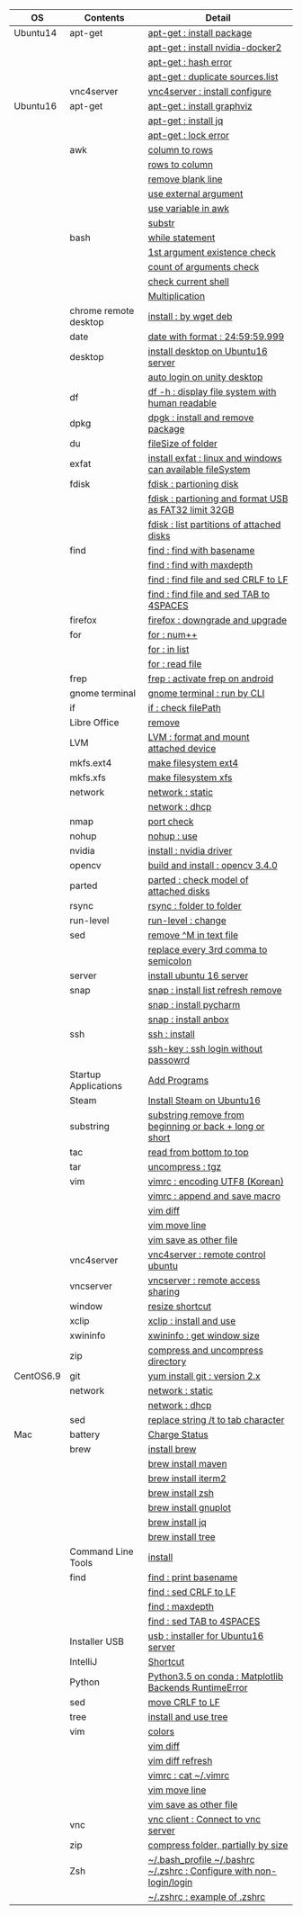 | OS        | Contents              | Detail                                                                                                                          |
|-----------|-----------------------|---------------------------------------------------------------------------------------------------------------------------------|
| Ubuntu14  | apt-get               | [apt-get : install package](01_Ubuntu/01_14.04/01_apt-get/01_apt-get_install.md)                                                |
|           |                       | [apt-get : install nvidia-docker2](01_Ubuntu/01_14.04/01_apt-get/02_install_nvidia_docker_v2.md)                                |
|           |                       | [apt-get : hash error](01_Ubuntu/01_14.04/01_apt-get/03_apt-get_update_hash_sum_error.md)                                       |
|           |                       | [apt-get : duplicate sources.list](01_Ubuntu/01_14.04/01_apt-get/04_apt-get_Duplicate_sources.list.md)                          |
|           | vnc4server            | [vnc4server : install configure](01_Ubuntu/01_14.04/02_vnc4server/01_install_config_vnc4server.md)                              |
| Ubuntu16  | apt-get               | [apt-get : install graphviz](01_Ubuntu/02_16/01_apt-get/01_apt-get_install_graphviz_with_python3.5.md)                          |
|           |                       | [apt-get : install jq](01_Ubuntu/02_16/01_apt-get/02_apt-get_install_jq.md)                                                     |
|           |                       | [apt-get : lock error](01_Ubuntu/02_16/01_apt-get/03_apt-get_lock_error.md)                                                     |
|           | awk                   | [column to rows](01_Ubuntu/02_16/02_awk/01_awk_column_to_rows.md)                                                               | 
|           |                       | [rows to column](01_Ubuntu/02_16/02_awk/02_awk_rows_to_column.md)                                                               |
|           |                       | [remove blank line](01_Ubuntu/02_16/02_awk/03_awk_remove_blank_line.md)                                                         |
|           |                       | [use external argument](01_Ubuntu/02_16/02_awk/04_awk_use_external_argument.md)                                                 |
|           |                       | [use variable in awk](01_Ubuntu/02_16/02_awk/05_awk_use_variable.md)                                                            |
|           |                       | [substr](01_Ubuntu/02_16/02_awk/06_awk_substr.md)                                                                               |
|           | bash                  | [while statement](01_Ubuntu/02_16/03_bash/01_While_Statement.md)                                                                |
|           |                       | [1st argument existence check](01_Ubuntu/02_16/03_bash/02_f_condition_1st_argument_existence_check.md)                          |
|           |                       | [count of arguments check](01_Ubuntu/02_16/03_bash/03_if_condition_count_of_arguments_check.md)                                 |
|           |                       | [check current shell](01_Ubuntu/02_16/03_bash/04_check_current_shell.md)                                                        |
|           |                       | [Multiplication](01_Ubuntu/02_16/03_bash/05_Multiplication_on_Bash.md)                                                          |
|           | chrome remote desktop | [install : by wget deb](01_Ubuntu/02_16/04_chrome_remote_desktop/01_install_chrome_remote_desktop.md)                           |
|           | date                  | [date with format : 24:59:59.999](01_Ubuntu/02_16/05_date/01_date_with_hour_min_sec_nano.md)                                    |
|           | desktop               | [install desktop on Ubuntu16 server](01_Ubuntu/02_16/06_desktop/01_install_desktop_on_Ubuntu16_server.md)                       |
|           |                       | [auto login on unity desktop](01_Ubuntu/02_16/06_desktop/02_auto_login+on_ubuntu16_desktop.md)                                  |
|           | df                    | [df -h : display file system with human readable](01_Ubuntu/02_16/07_df/01_df_with_human_readerble.md)                          |
|           | dpkg                  | [dpgk : install and remove package](01_Ubuntu/02_16/08_dpkg/01_dpkg_install_remove_package.md)                                  |
|           | du                    | [fileSize of folder](01_Ubuntu/02_16/09_du/01_du_file_size_of_folder.md)                                                        |
|           | exfat                 | [install exfat : linux and windows can available fileSystem](01_Ubuntu/02_16/10_exfat/01_install_exfat_on_ubuntu16.md)          |
|           | fdisk                 | [fdisk : partioning disk](01_Ubuntu/02_16/11_fdisk/01_fdisk_partioning_disk.md)                                                 |
|           |                       | [fdisk : partioning and format USB as FAT32 limit 32GB](01_Ubuntu/02_16/11_fdisk/02_format_USB_as_FAT32.md)                     |
|           |                       | [fdisk : list partitions of attached disks](01_Ubuntu/02_16/11_fdisk/03_fdisk_list_disks.md)                                    |
|           | find                  | [find : find with basename](01_Ubuntu/02_16/12_find/01_find_with_basename.md)                                                   |
|           |                       | [find : find with maxdepth](01_Ubuntu/02_16/12_find/02_find_with_maxdepth.md)                                                   |
|           |                       | [find : find file and sed CRLF to LF](01_Ubuntu/02_16/12_find/03_find_and_sed_move_CRLF_to_LF.md)                               |
|           |                       | [find : find file and sed TAB to 4SPACES](01_Ubuntu/02_16/12_find/04_find_and_sed_move_TAB_to_4SPACES.md)                       |
|           | firefox               | [firefox : downgrade and upgrade](01_Ubuntu/02_16/13_firefox/01_firefox_downgrade_57_to_45.md)                                  |
|           | for                   | [for : num++](01_Ubuntu/02_16/14_for_statement/01_for_num++.md)                                                                 |
|           |                       | [for : in list](01_Ubuntu/02_16/14_for_statement/02_for_in_list.md)                                                             |
|           |                       | [for : read file](01_Ubuntu/02_16/14_for_statement/03_for_read_file.md)                                                         |
|           | frep                  | [frep : activate frep on android](01_Ubuntu/02_16/15_frep/01_use_frep.md)                                                       |
|           | gnome terminal        | [gnome terminal : run by CLI](01_Ubuntu/02_16/16_gnome_terminal/01_run_gnome_terminal_by_CLI.md)                                |
|           | if                    | [if : check filePath](01_Ubuntu/02_16/17_if/01_if_check_filePath.md)                                                            |
|           | Libre Office          | [remove](01_Ubuntu/02_16/18_LibreOffice/01_remove_LibreOffice.md)                                                               |
|           | LVM                   | [LVM : format and mount attached device](01_Ubuntu/02_16/19_LVM/01_LVM_on_attached_device.md)                                   |
|           | mkfs.ext4             | [make filesystem ext4](01_Ubuntu/02_16/20_mkfs.ext4/01_mkfs.ext4_device.md)                                                     |
|           | mkfs.xfs              | [make filesystem xfs](01_Ubuntu/02_16/21_mkfs.xfs/01_mkfs.xfs_device.md)                                                        |
|           | network               | [network : static](01_Ubuntu/02_16/22_network/01_static/01_configure_static.md)                                                 |
|           |                       | [network : dhcp](01_Ubuntu/02_16/22_network/01_static/01_configure_static.md)                                                   |
|           | nmap                  | [port check](01_Ubuntu/02_16/23_nmap/01_install_use_nmap.md)                                                                    |
|           | nohup                 | [nohup : use](01_Ubuntu/02_16/24_nohup/01_use_nohup.md)                                                                         |
|           | nvidia                | [install : nvidia driver](01_Ubuntu/02_16/25_nvidia/01_install_nvidia_driver.md)                                                |
|           | opencv                | [build and install : opencv 3.4.0](01_Ubuntu/02_16/26_OpenCV/01_Build_OpenCV_3.4_with_opencv_contrib.md)                        |
|           | parted                | [parted : check model of attached disks](01_Ubuntu/02_16/27_parted/01_parted_list.md)                                           |
|           | rsync                 | [rsync : folder to folder](01_Ubuntu/02_16/28_rsync/01_rsync_folder_to_folder.md)                                               |
|           | run-level             | [run-level : change](01_Ubuntu/02_16/29_run-level/01_change_run-level.md)                                                       |
|           | sed                   | [remove \^M in text file](01_Ubuntu/02_16/30_sed/01_remove_^M_with_sed.md)                                                      | 
|           |                       | [replace every 3rd comma to semicolon](01_Ubuntu/02_16/30_sed/02_replace_every_3rd_comma_to_semicolon.md)                       |
|           | server                | [install ubuntu 16 server](01_Ubuntu/02_16/31_server/01_install_ubuntu16_server.md)                                             |
|           | snap                  | [snap : install list refresh remove](01_Ubuntu/02_16/32_snap/01_snap_install_list_changes_refresh_remove.md)                    |
|           |                       | [snap : install pycharm](01_Ubuntu/02_16/32_snap/02_snap_install_pycharm.md)                                                    |
|           |                       | [snap : install anbox](01_Ubuntu/02_16/32_snap/03_snap_install_anbox.md)                                                        | 
|           | ssh                   | [ssh : install](01_Ubuntu/02_16/33_ssh/01_install_ssh.md)                                                                       |
|           |                       | [ssh-key : ssh login without passowrd](01_Ubuntu/02_16/33_ssh/02_add_publicKey_to_server.md)                                    |
|           | Startup Applications  | [Add Programs](01_Ubuntu/02_16/34_Startup_Applications/01_add_programs.md)                                                      |
|           | Steam                 | [Install Steam on Ubuntu16](01_Ubuntu/02_16/35_Steam/01_install_Steam_on_ubuntu16.md)                                           |
|           | substring             | [substring remove from beginning or back + long or short](01_Ubuntu/02_16/36_substring/01_substring_remove.md)                  |
|           | tac                   | [read from bottom to top](01_Ubuntu/02_16/37_tac/01_tac.md)                                                                     |
|           | tar                   | [uncompress : tgz](01_Ubuntu/02_16/38_tar/01_uncompress_tgz.md)                                                                 |
|           | vim                   | [vimrc : encoding UTF8 (Korean)](01_Ubuntu/02_16/39_vim/01_vimrc_encoding_korean.md)                                            |
|           |                       | [vimrc : append and save macro](01_Ubuntu/02_16/39_vim/02_vimrc_append_save_macro.md)                                           |
|           |                       | [vim diff](01_Ubuntu/02_16/39_vim/03_vim_diff.md)                                                                               | 
|           |                       | [vim move line](01_Ubuntu/02_16/39_vim/04_vim_move_line.md)                                                                     | 
|           |                       | [vim save as other file](01_Ubuntu/02_16/39_vim/05_vim_save_as_other_File.md)                                                   | 
|           | vnc4server            | [vnc4server : remote control ubuntu](01_Ubuntu/02_16/40_vnc4server/01_install_config_vnc4server.md)                             |
|           | vncserver             | [vncserver : remote access sharing](01_Ubuntu/02_16/40_vnc4server/02_configure_vncserver_on_ubuntu16_desktop.md)                |
|           | window                | [resize shortcut](01_Ubuntu/02_16/41_window/01_resize_window.md)                                                                |
|           | xclip                 | [xclip : install and use](01_Ubuntu/02_16/42_xclip/01_install_and_use_xclip.md)                                                 |
|           | xwininfo              | [xwininfo : get window size](01_Ubuntu/02_16/43_xwininfo/01_use_xwininfo.md)                                                    |
|           | zip                   | [compress and uncompress directory](01_Ubuntu/02_16/44_zip/01_zip_directory.md)                                                 | 
| CentOS6.9 | git                   | [yum install git : version 2.x](02_CentOS/01_6.9/01_git/01_yum_install_git.md)                                                  |
|           | network               | [network : static](02_CentOS/01_6.9/02_network/01_static.md)                                                                    |
|           |                       | [network : dhcp](02_CentOS/01_6.9/02_network/02_dhcp.md)                                                                        |
|           | sed                   | [replace string /t to tab character](02_CentOS/01_6.9/03_sed/01_sed_string_replace.md)                                          |
| Mac       | battery               | [Charge Status](03_Mac/01_Battery/01_Charge_Status.md)                                                                          |
|           | brew                  | [install brew](03_Mac/02_brew/01_install_brew.md)                                                                               |
|           |                       | [brew install maven](03_Mac/02_brew/02_brew_install_mavern.md)                                                                  |
|           |                       | [brew install iterm2](03_Mac/02_brew/03_brew_install_iterm2.md)                                                                 |
|           |                       | [brew install zsh](03_Mac/02_brew/04_brew_install_zsh.md)                                                                       |
|           |                       | [brew install gnuplot](03_Mac/02_brew/05_brew_install_gnuplot.md)                                                               |
|           |                       | [brew install jq](03_Mac/02_brew/06_brew_install_jq.md)                                                                         |
|           |                       | [brew install tree](03_Mac/02_brew/07_brew_install_tree.md)                                                                     |
|           | Command Line Tools    | [install](03_Mac/03_Command_Line_Tools/01_install_Command_Line_Tools.md)                                                        |
|           | find                  | [find : print basename](03_Mac/04_find/01_find_with_basename.md)                                                                |
|           |                       | [find : sed CRLF to LF](03_Mac/04_find/03_find_and_sed_move_CRLF_to_LF.md)                                                      |
|           |                       | [find : maxdepth](03_Mac/04_find/02_find_with_maxdepth.md)                                                                      |
|           |                       | [find : sed TAB to 4SPACES](03_Mac/04_find/04_find_and_sed_move_TAB_to_4SPACES.md)                                              |
|           | Installer USB         | [usb : installer for Ubuntu16 server](03_Mac/05_installer_usb/01_create_installer_usb_for_ubuntu16_server.md)                   |
|           | IntelliJ              | [Shortcut](03_Mac/06_IntelliJ/01_Shortcuts.md)                                                                                  |
|           | Python                | [Python3.5 on conda : Matplotlib Backends RuntimeError](03_Mac/07_Python/01_with_Conda/01_Matplotlib_backends_RuntimeError.md)  |
|           | sed                   | [move CRLF to LF](03_Mac/08_sed/01_sed_remove_CRLF_to_LF.md)                                                                    |
|           | tree                  | [install and use tree](03_Mac/09_tree/01_install_use_tree_on_mac.md)                                                            |
|           | vim                   | [colors](03_Mac/10_vim/01_vimrc_configure.md)                                                                                   |
|           |                       | [vim diff](03_Mac/10_vim/02_vim_diff.md)                                                                                        |
|           |                       | [vim diff refresh](03_Mac/10_vim/03_vim_diff_refresh.md)                                                                        |
|           |                       | [vimrc : cat ~/.vimrc](03_Mac/10_vim/04_vimrc.md)                                                                               |
|           |                       | [vim move line](03_Mac/10_vim/05_vim_move_line.md)                                                                              |
|           |                       | [vim save as other file](03_Mac/10_vim/06_vim_save_as_other_File.md)                                                            |
|           | vnc                   | [vnc client : Connect to vnc server](03_Mac/11_vnc_client/01_use_vnc_client.md)                                                 |
|           | zip                   | [compress folder, partially by size](03_Mac/12_zip/01_use_zip.md)                                                               |
|           | Zsh                   | [~/.bash_profile ~/.bashrc ~/.zshrc : Configure with non-login/login](03_Mac/13_zsh/01_explain_of_bash_profile_bashrc_zshrc.md) |
|           |                       | [~/.zshrc : example of .zshrc](03_Mac/13_zsh/02_example_of_zshrc.md)                                                            |
